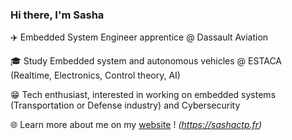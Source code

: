 ### Hi there, I'm Sasha

✈️ Embedded System Engineer apprentice @ Dassault Aviation 

🎓 Study Embedded system and autonomous vehicles @ ESTACA (Realtime, Electronics, Control theory, AI)

😁 Tech enthusiast, interested in working on embedded systems (Transportation or Defense industry) and Cybersecurity

🌐 Learn more about me on my [website](http://sashactp.fr) ! *(https://sashactp.fr)*
